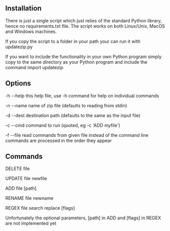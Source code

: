 Installation
------------

There is just a single script which just relies of the standard Python library,
hence no requirements.txt file. The script works on both Linux/Unix, MacOS and
Windows machines.

If you copy the script to a folder in your path your can run it with
updatezip.py

If you want to include the functionality in your own Python program simply copy
to the same directory as your Python program and include the command
import updatezip

Options
-------

-h --help   this help file, use -h command for help on individual commands

-n --name   name of zip file (defaults to reading from stdin)

-d --dest   destination path (defaults to the same as the input file)

-c --cmd    command to run (quoted, eg -c 'ADD myfile')

-f --file   read commands from given file instead of the command line
            commands are processed in the order they appear

Commands
--------

DELETE file

UPDATE file newfile

ADD    file [path]

RENAME file newname

REGEX  file search replace [flags]

Unfortunately the optional parameters, [path] in ADD and [flags] in REGEX are
not implemented yet